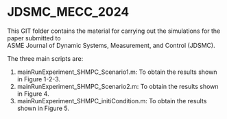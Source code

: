 # JDSMC_MECC_2024

This GIT folder contains the material for carrying out the simulations for the paper submitted to  
ASME Journal of Dynamic Systems, Measurement, and Control (JDSMC). 

The three main scripts are:
1. mainRunExperiment_SHMPC_Scenario1.m: To obtain the results shown in Figure 1-2-3.
2. mainRunExperiment_SHMPC_Scenario2.m: To obtain the results shown in Figure 4.
3. mainRunExperiment_SHMPC_initiCondition.m: To obtain the results shown in Figure 5.


   
